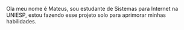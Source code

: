 Ola meu nome é Mateus, sou estudante de Sistemas para Internet na UNIESP, estou fazendo esse projeto solo para aprimorar minhas habilidades.
